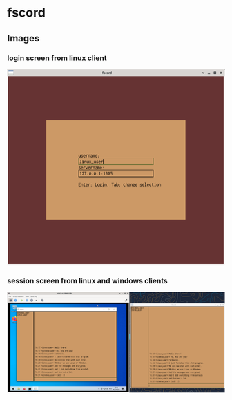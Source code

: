 # fscord


## Images

### login screen from linux client
![Alt Text](https://github.com/fschildt/fscord/blob/master/data/pic_login.png)

### session screen from linux and windows clients
![Alt Text](https://github.com/fschildt/fscord/blob/master/data/pic_session.png)
